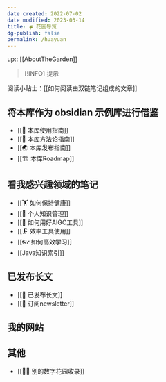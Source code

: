 ```yaml
---
date created: 2022-07-02
date modified: 2023-03-14
title: 🍀 花园导览
dg-publish: false
permalink: /huayuan
---
```


up:: [[AboutTheGarden]]

>[!INFO] 提示  

阅读小贴士：[[如何阅读由双链笔记组成的文章]]

## 将本库作为 obsidian 示例库进行借鉴

- [[🧰 本库使用指南]]
- [[🍫 本库方法论指南]]
- [[🌏 本库发布指南]]
- [[🏗 本库Roadmap]]

## 看我感兴趣领域的笔记

- [[🏋 如何保持健康]]
- [[🧀 个人知识管理]]
- [[🤖 如何用好AIGC工具]]
- [[🗜 效率工具使用]]
- [[👓 如何高效学习]]
- [[Java知识索引]]

## 已发布长文

- [[🏹 已发布长文]]
- [[📩 订阅newsletter]]

## 我的网站

## 其他

- [[👬🏻 别的数字花园收录]]
